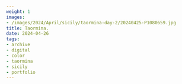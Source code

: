 ```yaml
---
weight: 1
images:
- /images/2024/April/sicily/taormina-day-2/20240425-P1080659.jpg
title: Taormina.
date: 2024-04-26
tags:
- archive
- digital
- color
- taormina
- sicily
- portfolio
---
```


